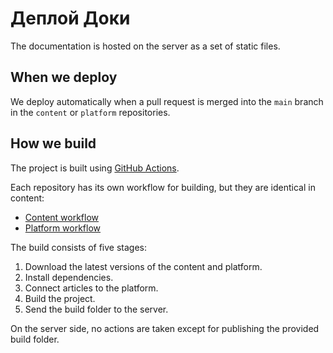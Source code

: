 # Деплой Доки

The documentation is hosted on the server as a set of static files.

## When we deploy

We deploy automatically when a pull request is merged into the `main` branch in the `content` or `platform` repositories.

## How we build

The project is built using [GitHub Actions](https://docs.github.com/en/actions).

Each repository has its own workflow for building, but they are identical in content:

- [Content workflow](https://github.com/doka-guide/content/blob/main/.github/workflows/product-deploy.yml)
- [Platform workflow](https://github.com/doka-guide/platform/blob/main/.github/workflows/product-deploy.yml)

The build consists of five stages:

1. Download the latest versions of the content and platform.
2. Install dependencies.
3. Connect articles to the platform.
4. Build the project.
5. Send the build folder to the server.

On the server side, no actions are taken except for publishing the provided build folder.


